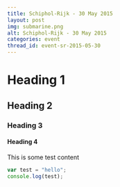 ```yaml
---
title: Schiphol-Rijk - 30 May 2015
layout: post
img: submarine.png
alt: Schiphol-Rijk - 30 May 2015
categories: event
thread_id: event-sr-2015-05-30
---
```


# Heading 1

## Heading 2

### Heading 3

#### Heading 4

This is some test content

```javascript
var test = "hello";
console.log(test);
```
